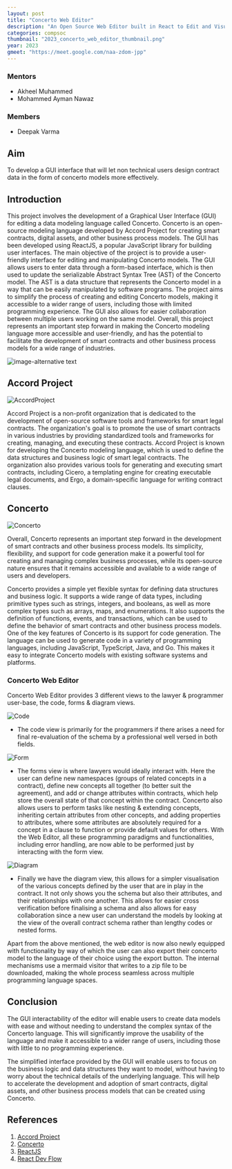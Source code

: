 ```yaml
---
layout: post
title: "Concerto Web Editor"
description: "An Open Source Web Editor built in React to Edit and Visualize Concerto data models."
categories: compsoc
thumbnail: "2023_concerto_web_editor_thumbnail.png"
year: 2023
gmeet: "https://meet.google.com/naa-zdom-jpp"
---
```


### Mentors
- Akheel Muhammed
- Mohammed Ayman Nawaz

### Members
- Deepak Varma

## Aim
To develop a GUI interface that will let non technical users design contract data in the form of concerto models more effectively.

## Introduction

This project involves the development of a Graphical User Interface (GUI) for editing a data modeling language called Concerto. Concerto is an open-source modeling language developed by Accord Project for creating smart contracts, digital assets, and other business process models. The GUI has been developed using ReactJS, a popular JavaScript library for building user interfaces. The main objective of the project is to provide a user-friendly interface for editing and manipulating Concerto models. The GUI allows users to enter data through a form-based interface, which is then used to update the serializable Abstract Syntax Tree (AST) of the Concerto model. The AST is a data structure that represents the Concerto model in a way that can be easily manipulated by software programs. The project aims to simplify the process of creating and editing Concerto models, making it accessible to a wider range of users, including those with limited programming experience. The GUI also allows for easier collaboration between multiple users working on the same model. Overall, this project represents an important step forward in making the Concerto modeling language more accessible and user-friendly, and has the potential to facilitate the development of smart contracts and other business process models for a wide range of industries.

![image-alternative text](/virtual-expo/assets/img/compsoc/2023_concerto_web_editor_thumbnail.png)

## Accord Project

![AccordProject](/virtual-expo/assets/img/compsoc/2023_concerto_web_editor_accordlogo.png)

Accord Project is a non-profit organization that is dedicated to the development of open-source software tools and frameworks for smart legal contracts. The organization's goal is to promote the use of smart contracts in various industries by providing standardized tools and frameworks for creating, managing, and executing these contracts. Accord Project is known for developing the Concerto modeling language, which is used to define the data structures and business logic of smart legal contracts. The organization also provides various tools for generating and executing smart contracts, including Cicero, a templating engine for creating executable legal documents, and Ergo, a domain-specific language for writing contract clauses.

## Concerto

![Concerto](/virtual-expo/assets/img/compsoc/2023_concerto_web_editor_thumbnail.png)

Overall, Concerto represents an important step forward in the development of smart contracts and other business process models. Its simplicity, flexibility, and support for code generation make it a powerful tool for creating and managing complex business processes, while its open-source nature ensures that it remains accessible and available to a wide range of users and developers.

Concerto provides a simple yet flexible syntax for defining data structures and business logic. It supports a wide range of data types, including primitive types such as strings, integers, and booleans, as well as more complex types such as arrays, maps, and enumerations. It also supports the definition of functions, events, and transactions, which can be used to define the behavior of smart contracts and other business process models. One of the key features of Concerto is its support for code generation. The language can be used to generate code in a variety of programming languages, including JavaScript, TypeScript, Java, and Go. This makes it easy to integrate Concerto models with existing software systems and platforms. 


### Concerto Web Editor

Concerto Web Editor provides 3 different views to the lawyer & programmer user-base, the code, forms & diagram views.

![Code](/virtual-expo/assets/img/compsoc/2023_concerto_web_editor_code.png)

 - The code view is primarily for the programmers if there arises a need for final re-evaluation of the schema by a professional well versed in both fields. 

![Form](/virtual-expo/assets/img/compsoc/2023_concerto_web_editor_form.png)

- The forms view is where lawyers would ideally interact with. Here the user can define new namespaces (groups of related concepts in a contract), define new concepts all together (to better suit the agreement), and add or change attributes within contracts, which help store the overall state of that concept within the contract. Concerto also allows users to perform tasks like nesting & extending concepts, inheriting certain attributes from other concepts, and adding properties to attributes, where some attributes are absolutely required for a concept in a clause to function or provide default values for others. With the Web Editor, all these programming paradigms and functionalities, including error handling, are now able to be performed just by interacting with the form view. 

![Diagram](/virtual-expo/assets/img/compsoc/2023_concerto_web_editor_diagram.png)

- Finally we have the diagram view, this allows for a simpler visualisation of the various concepts defined by the user that are in play in the contract. It not only shows you the schema but also their attributes, and their relationships with one another. This allows for easier cross verification before finalising a schema and also allows for easy collaboration since a new user can understand the models by looking at the view of the overall contract schema rather than lengthy codes or nested forms. 

Apart from the above mentioned, the web editor is now also newly equipped with functionality by way of which the user can also export their concerto model to the language of their choice using the export button. The internal mechanisms use a mermaid visitor that writes to a zip file to be downloaded, making the whole process seamless across multiple programming language spaces.

## Conclusion

The GUI interactability of the editor will enable users to create data models with ease and without needing to understand the complex syntax of the Concerto language. This will significantly improve the usability of the language and make it accessible to a wider range of users, including those with little to no programming experience.

The simplified interface provided by the GUI will enable users to focus on the business logic and data structures they want to model, without having to worry about the technical details of the underlying language. This will help to accelerate the development and adoption of smart contracts, digital assets, and other business process models that can be created using Concerto.


## References

1. [Accord Project](https://accordproject.org/)
2. [Concerto](https://accordproject.org/projects/concerto/)
3. [ReactJS](https://react.dev/)
4. [React Dev Flow](https://reactflow.dev/)